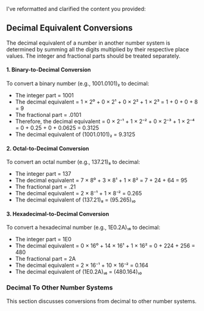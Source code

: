 I've reformatted and clarified the content you provided:

## Decimal Equivalent Conversions

The decimal equivalent of a number in another number system is determined by summing all the digits multiplied by their respective place values. The integer and fractional parts should be treated separately.

#### 1. **Binary-to-Decimal Conversion**

   To convert a binary number (e.g., 1001.0101)₂ to decimal:
   - The integer part = 1001
   - The decimal equivalent = 1 × 2⁰ + 0 × 2¹ + 0 × 2² + 1 × 2³ = 1 + 0 + 0 + 8 = 9
   - The fractional part = .0101
   - Therefore, the decimal equivalent = 0 × 2⁻¹ + 1 × 2⁻² + 0 × 2⁻³ + 1 × 2⁻⁴ = 0 + 0.25 + 0 + 0.0625 = 0.3125
   - The decimal equivalent of (1001.0101)₂ = 9.3125

#### 2. **Octal-to-Decimal Conversion**

   To convert an octal number (e.g., 137.21)₈ to decimal:
   - The integer part = 137
   - The decimal equivalent = 7 × 8⁰ + 3 × 8¹ + 1 × 8² = 7 + 24 + 64 = 95
   - The fractional part = .21
   - The decimal equivalent = 2 × 8⁻¹ + 1 × 8⁻² = 0.265
   - The decimal equivalent of (137.21)₈ = (95.265)₁₀

#### 3. **Hexadecimal-to-Decimal Conversion**

   To convert a hexadecimal number (e.g., 1E0.2A)₁₆ to decimal:
   - The integer part = 1E0
   - The decimal equivalent = 0 × 16⁰ + 14 × 16¹ + 1 × 16² = 0 + 224 + 256 = 480
   - The fractional part = 2A
   - The decimal equivalent = 2 × 16⁻¹ + 10 × 16⁻² = 0.164
   - The decimal equivalent of (1E0.2A)₁₆ = (480.164)₁₀

### Decimal To Other Number Systems

This section discusses conversions from decimal to other number systems.